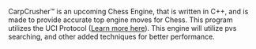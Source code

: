 CarpCrusher™ is an upcoming Chess Engine, that is written in C++, and is made to provide accurate top engine moves for Chess. This program utilizes the UCI Protocol ([Learn more here](https://wikipedia.org/wiki/Universal_Chess_Interface)). This engine will utilize pvs searching, and other added techniques for better performance.
